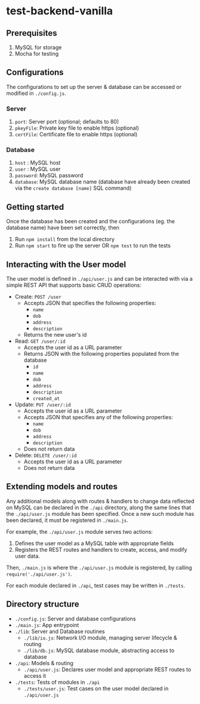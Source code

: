 # test-backend-vanilla

## Prerequisites
1. MySQL for storage
2. Mocha for testing

## Configurations

The configurations to set up the server & database can be accessed or modified in `./config.js`.

### Server
1. `port`: Server port (optional; defaults to 80)
2. `pkeyFile`: Private key file to enable https (optional)
3. `certFile`: Certificate file to enable https (optional)

### Database
1. `host`    : MySQL host
2. `user`    : MySQL user
3. `password`: MySQL password
4. `database`: MySQL database name (database have already been created via the `create database [name]` SQL command)

## Getting started

Once the database has been created and the configurations (eg. the database name) have been set correctly, then
1. Run `npm install` from the local directory
2. Run `npm start` to fire up the server OR `npm test` to run the tests

## Interacting with the User model

The user model is defined in `./api/user.js` and can be interacted with via a simple REST API that supports basic CRUD operations:
* Create: `POST /user`
  * Accepts JSON that specifies the following properties:
    * `name`
    * `dob`
    * `address`
    * `description`
  * Returns the new user's id
* Read: `GET /user/:id`
  * Accepts the user id as a URL parameter
  * Returns JSON with the following properties populated from the database
    * `id`
    * `name`
    * `dob`
    * `address`
    * `description`
    * `created_at`
* Update: `PUT /user/:id`
  * Accepts the user id as a URL parameter
  * Accepts JSON that specifies any of the following properties:
    * `name`
    * `dob`
    * `address`
    * `description`
  * Does not return data
* Delete: `DELETE /user/:id`
  * Accepts the user id as a URL parameter
  * Does not return data

## Extending models and routes

Any additional models along with routes & handlers to change data reflected on MySQL can be declared in the `./api` directory, along the same lines that the `./api/user.js` module has been specified. Once a new such module has been declared, it must be registered in `./main.js`.

For example, the `./api/user.js` module serves two actions:
1. Defines the user model as a MySQL table with appropriate fields
2. Registers the REST routes and handlers to create, access, and modify user data.

Then, `./main.js` is where the `./api/user.js` module is registered, by calling `require('./api/user.js')`.

For each module declared in `./api`, test cases may be written in `./tests`.

## Directory structure
* `./config.js`: Server and database configurations
* `./main.js`: App entrypoint
* `./lib`: Server and Database routines
  * `./lib/io.js`: Network I/O module, managing server lifecycle & routing
  * `./lib/db.js`: MySQL database module, abstracting access to database
* `./api`: Models & routing
  * `./api/user.js`: Declares user model and appropriate REST routes to access it
* `./tests`: Tests of modules in `./api`
  * `./tests/user.js`: Test cases on the user model declared in `./api/user.js`
